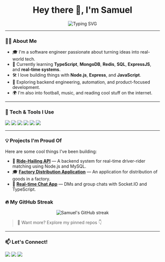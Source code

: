 <!-- Profile Header -->
<h1 align="center">Hey there 👋, I'm Samuel</h1>
<p align="center">
 <img src="https://readme-typing-svg.demolab.com?font=Fira+Code&size=24&duration=3000&pause=1000&color=F7695B&center=true&vCenter=true&width=500&lines=Software+Engineer+%F0%9F%9A%80;Lover+of+clean+code+and+music+%F0%9F%8E%B5;Always+learning%2C+always+building" alt="Typing SVG" />

</p>

---

<!-- About Me -->
### 🙋‍♂️ About Me
- 🎓 I'm a software engineer passionate about turning ideas into real-world tech.
- 🌱 Currently learning **TypeScript**, **MongoDB**, **Redis**, **SQL**, **ExpressJS**, and **real-time systems**.
- 🛠️ I love building things with **Node.js**, **Express**, and **JavaScript**.
- 🧠 Exploring backend engineering, automation, and product-focused development.
- 🌍 I'm also into football, music, and reading cool stuff on the internet.

---

<!-- Tech Stack (Colorful badges) -->
### 🔧 Tech & Tools I Use
<p align="left">
  <img src="https://img.shields.io/badge/JavaScript-F7DF1E?style=for-the-badge&logo=javascript&logoColor=black"/>
  <img src="https://img.shields.io/badge/Node.js-339933?style=for-the-badge&logo=nodedotjs&logoColor=white"/>
  <img src="https://img.shields.io/badge/Express.js-000000?style=for-the-badge&logo=express&logoColor=white"/>
  <img src="https://img.shields.io/badge/MongoDB-4EA94B?style=for-the-badge&logo=mongodb&logoColor=white"/>
  <img src="https://img.shields.io/badge/Git-F05032?style=for-the-badge&logo=git&logoColor=white"/>
  <img src="https://img.shields.io/badge/Postman-FF6C37?style=for-the-badge&logo=postman&logoColor=white"/>
</p>

---

<!-- Projects -->
### 💡 Projects I'm Proud Of
Here are some cool things I've been building:

- 🔐 **[Ride-Hailing API](https://github.com/Samueliyiola/Ride-Hailing-Platform-Api)** — A backend system for real-time driver-rider matching using Node.js and MySQL.
- 🎓 **[Factory Distribution Application](https://github.com/Samueliyiola/Factory-Distribution-Application)** — An application for distribution of goods in a factory.
- 💬 **[Real-time Chat App](https://github.com/Samueliyiola/Social-Media-Application)** — DMs and group chats with Socket.IO and TypeScript.

<!-- GitHub Streak Stats -->
### 🔥 My GitHub Streak
<p align="center">
  <img src="https://streak-stats.demolab.com?user=Samueliyiola&theme=tokyonight&hide_border=true&date_format=M%20j%5B%2C%20Y%5D" alt="Samuel's GitHub streak" />
</p>

> 💬 Want more? Explore my pinned repos 👇

---

<!-- Let's Connect -->
### 📫 Let's Connect!
<p align="left">
  <a href="mailto:samueliyiola13@gmail.com"><img src="https://img.shields.io/badge/Email-D14836?style=for-the-badge&logo=gmail&logoColor=white"/></a>
  <a href="https://linkedin.com/in/samueliyiola123"><img src="https://img.shields.io/badge/LinkedIn-0077B5?style=for-the-badge&logo=linkedin&logoColor=white"/></a>
  <a href="https://twitter.com/samiyiola"><img src="https://img.shields.io/badge/Twitter-1DA1F2?style=for-the-badge&logo=twitter&logoColor=white"/></a>
</p>
